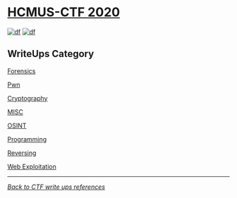 # [HCMUS-CTF 2020](https://ctf.hcmus.edu.vn/)
[![df](https://img.shields.io/badge/hcmus%20ctf-2020-brightgreen.svg)](https://img.shields.io/badge/hcmus%20ctf-2020-brightgreen.svg)
[![df](https://img.shields.io/badge/B3T4-shark-brightgreen.svg)](https://img.shields.io/badge/B3T4-shark-brightgreen.svg)

## WriteUps Category

[Forensics](forensics/README.md)

[Pwn](pwn/README.md)

[Cryptography](cryptography/README.md)

[MISC](misc/README.md)

[OSINT](osint/README.md)

[Programming](programming/README.md)

[Reversing](reversing/README.md)

[Web Exploitation](web%20exploitation/Math/README.md)

---
*[Back to CTF write ups references](../README.md)*

